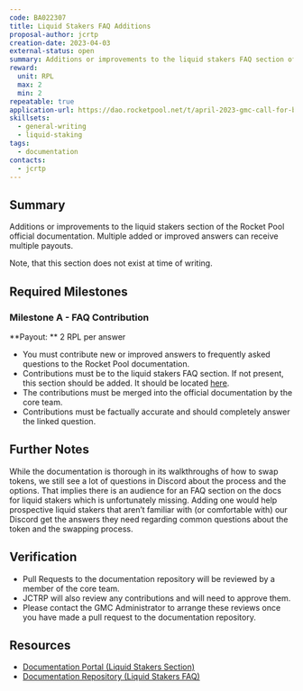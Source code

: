 ```yaml
---
code: BA022307
title: Liquid Stakers FAQ Additions
proposal-author: jcrtp
creation-date: 2023-04-03
external-status: open
summary: Additions or improvements to the liquid stakers FAQ section of the Rocket Pool official documentation. Multiple added or improved answers can receive multiple payouts. 
reward:
  unit: RPL
  max: 2
  min: 2
repeatable: true
application-url: https://dao.rocketpool.net/t/april-2023-gmc-call-for-bounty-applications-deadline-is-april-15th/1637/9
skillsets:
  - general-writing
  - liquid-staking
tags: 
  - documentation
contacts:
  - jcrtp
---
```


## Summary

Additions or improvements to the liquid stakers section of the Rocket Pool official documentation. Multiple added or improved answers can receive multiple payouts. 

Note, that this section does not exist at time of writing.

## Required Milestones

### Milestone A - FAQ Contribution
**Payout: ** 2 RPL per answer

* You must contribute new or improved answers to frequently asked questions to the Rocket Pool documentation.
* Contributions must be to the liquid stakers FAQ section. If not present, this section should be added. It should be located [here](https://github.com/rocket-pool/docs.rocketpool.net/tree/main/docs/guides/staking).
* The contributions must be merged into the official documentation by the core team.
* Contributions must be factually accurate and should completely answer the linked question.

## Further Notes

While the documentation is thorough in its walkthroughs of how to swap tokens, we still see a lot of questions in Discord about the process and the options. That implies there is an audience for an FAQ section on the docs for liquid stakers which is unfortunately missing. Adding one would help prospective liquid stakers that aren’t familiar with (or comfortable with) our Discord get the answers they need regarding common questions about the token and the swapping process.

## Verification
* Pull Requests to the documentation repository will be reviewed by a member of the core team. 
* JCTRP will also review any contributions and will need to approve them. 
* Please contact the GMC Administrator to arrange these reviews once you have made a pull request to the documentation repository. 

## Resources
* [Documentation Portal (Liquid Stakers Section)](https://docs.rocketpool.net/guides/staking/overview)
* [Documentation Repository (Liquid Stakers FAQ)](https://github.com/rocket-pool/docs.rocketpool.net/tree/main/docs/guides/staking)